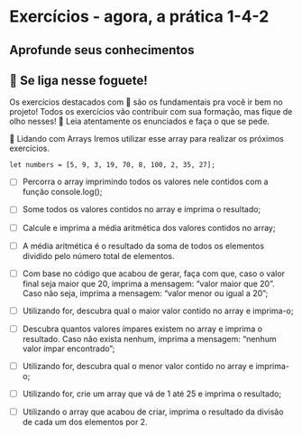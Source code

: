 # Exercícios - agora, a prática 1-4-2

## Aprofunde seus conhecimentos
## 🚀 Se liga nesse foguete!

Os exercícios destacados com 🚀 são os fundamentais pra você ir bem no projeto! Todos os exercícios vão contribuir com sua formação, mas fique de olho nesses! 👀 Leia atentamente os enunciados e faça o que se pede.

🚀 Lidando com Arrays
Iremos utilizar esse array para realizar os próximos exercícios.

`let numbers = [5, 9, 3, 19, 70, 8, 100, 2, 35, 27];`
- [ ] Percorra o array imprimindo todos os valores nele contidos com a função console.log();
- [ ] Some todos os valores contidos no array e imprima o resultado;

- [ ] Calcule e imprima a média aritmética dos valores contidos no array;

- [ ] A média aritmética é o resultado da soma de todos os elementos dividido pelo número total de elementos.
- [ ] Com base no código que acabou de gerar, faça com que, caso o valor final seja maior que 20, imprima a mensagem: “valor maior que 20”. Caso não seja, imprima a mensagem: “valor menor ou igual a 20”;

- [ ] Utilizando for, descubra qual o maior valor contido no array e imprima-o;

- [ ] Descubra quantos valores ímpares existem no array e imprima o resultado. Caso não exista nenhum, imprima a mensagem: “nenhum valor ímpar encontrado”;

- [ ] Utilizando for, descubra qual o menor valor contido no array e imprima-o;

- [ ] Utilizando for, crie um array que vá de 1 até 25 e imprima o resultado;

- [ ] Utilizando o array que acabou de criar, imprima o resultado da divisão de cada um dos elementos por 2.
